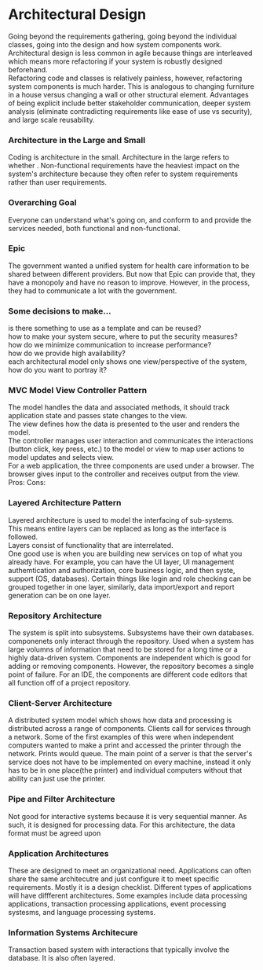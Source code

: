 # Architectural Design
Going beyond the requirements gathering, going beyond the individual classes, going into the design and how system components work.  
Architectural design is less common in agile because things are interleaved which means more refactoring if your system is robustly designed beforehand.  
Refactoring code and classes is relatively painless, however, refactoring system components is much harder. This is analogous to changing furniture in a house versus changing a wall or other structural element. Advantages of being explicit include better stakeholder communication, deeper system analysis (eliminate contradicting requirements like ease of use vs security), and large scale reusability.  

### Architecture in the Large and Small
Coding is architecture in the small. Architecture in the large refers to whether . Non-functional requirements have the heaviest impact on the system's architecture because they often refer to system requirements rather than user requirements. 

### Overarching Goal
Everyone can understand what's going on, and conform to and provide the services needed, both functional and non-functional. 

### Epic
The government wanted a unified system for health care information to be shared between different providers. But now that Epic can provide that, they have a monopoly and have no reason to improve. However, in the process, they had to communicate a lot with the government. 

### Some decisions to make...
is there something to use as a template and can be reused?  
how to make your system secure, where to put the security measures?  
how do we minimize communication to increase performance?  
how do we provide high availability?  
each architectural model only shows one view/perspective of the system, how do you want to portray it?  

### MVC Model View Controller Pattern
The model handles the data and associated methods, it should track application state and passes state changes to the view.   
The view defines how the data is presented to the user and renders the model.  
The controller manages user interaction and communicates the interactions (button click, key press, etc.) to the model or view to map user actions to model updates and selects view.   
For a web application, the three components are used under a browser. The browser gives input to the controller and receives output from the view.  
Pros: 
Cons: 

### Layered Architecture Pattern
Layered architecture is used to model the interfacing of sub-systems.  
This means entire layers can be replaced as long as the interface is followed.  
Layers consist of functionality that are interrelated.  
One good use is when you are building new services on top of what you already have. For example, you can have the UI layer, UI management authemtication and authorization, core business logic, and then syste, support (OS, databases). Certain things like login and role checking can be grouped together in one layer, similarly, data import/export and report generation can be on one layer. 

### Repository Architecture
The system is split into subsystems. Subsystems have their own databases. componenets only interact through the repository. Used when a system has large volumns of information that need to be stored for a long time or a highly data-driven system. Components are independent which is good for adding or removing components. However, the repository becomes a single point of failure. For an IDE, the components are different code editors that all function off of a project repository.  

### Client-Server Architecture
A distributed system model which shows how data and processing is distributed across a range of components. Clients call for services through a network. Some of the first examples of this were when independent computers wanted to make a print and accessed the printer through the network. Prints would queue. The main point of a server is that the server's service does not have to be implemented on every machine, instead it only has to be in one place(the printer) and individual computers without that ability can just use the printer. 

### Pipe and Filter Architecture
Not good for interactive systems because it is very sequential manner. As such, it is designed for processing data. For this architecture, the data format must be agreed upon

### Application Architectures
These are designed to meet an organizational need. Applications can often share the same architecutre and just configure it to meet specific requirements. Mostly it is a design checklist. Different types of applications will have diffferent architectures. Some examples include data processing applications, transaction processing applications, event processing systesms, and language processing systems. 

### Information Systems Architecure
Transaction based system with interactions that typically involve the database. It is also often layered. 
